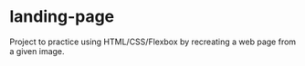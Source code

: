 # landing-page

Project to practice using HTML/CSS/Flexbox by recreating a web page from a given image.
